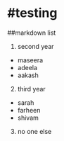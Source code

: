 #testing
========
##markdown
list  
1. second year
- maseera
- adeela 
- aakash 
2. third year 
- sarah 
- farheen 
- shivam 
3. no one else
